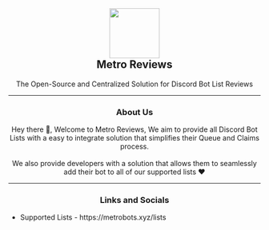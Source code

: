 <h2 align='center'>
  <img src="https://cdn.discordapp.com/icons/944825165144002641/33625f9caf4b56542efe884ea25421e1.webp" height='100px' width='100px' />
  <br /> 
  Metro Reviews
</h2>

<p align="center">
  The Open-Source and Centralized Solution for Discord Bot List Reviews
</p>

---

<h3 align='center'>
  About Us
</h3>

<p align="center">
  Hey there 👋, Welcome to Metro Reviews, We aim to provide all Discord Bot Lists with a easy to integrate solution that simplifies their Queue and Claims process.
  <br /><br />
  We also provide developers with a solution that allows them to seamlessly add their bot to all of our supported lists ❤️
</p>

---

<h3 align='center'>
  Links and Socials
</h3>

<ul>
  <li>Supported Lists - https://metrobots.xyz/lists</li>
</ul>


